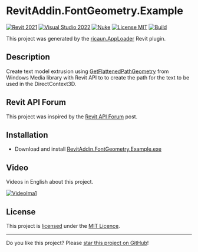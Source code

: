 # RevitAddin.FontGeometry.Example

[![Revit 2021](https://img.shields.io/badge/Revit-2021+-blue.svg)](../..)
[![Visual Studio 2022](https://img.shields.io/badge/Visual%20Studio-2022-blue)](../..)
[![Nuke](https://img.shields.io/badge/Nuke-Build-blue)](https://nuke.build/)
[![License MIT](https://img.shields.io/badge/License-MIT-blue.svg)](LICENSE)
[![Build](../../actions/workflows/Build.yml/badge.svg)](../../actions)

This project was generated by the [ricaun.AppLoader](https://ricaun.com/AppLoader/) Revit plugin.

## Description

Create text model extrusion using [GetFlattenedPathGeometry](https://learn.microsoft.com/en-us/dotnet/api/system.windows.media.geometry.getflattenedpathgeometry) from Windows Media library with Revit API to to create the path for the text to be used in the DirectContext3D.

## Revit API Forum

This project was inspired by the [Revit API Forum](https://forums.autodesk.com/t5/revit-api-forum/set-a-size-shape-for-points-when-drawing-with-primitivetype/m-p/12830856/highlight/true#M79437) post.

## Installation

* Download and install [RevitAddin.FontGeometry.Example.exe](../../releases/latest/download/RevitAddin.FontGeometry.Example.zip)

## Video

Videos in English about this project.

[![VideoIma1]][Video1] 

## License

This project is [licensed](LICENSE) under the [MIT Licence](https://en.wikipedia.org/wiki/MIT_License).

---

Do you like this project? Please [star this project on GitHub](../../stargazers)!

[Video1]: https://youtu.be/y1w-TuBzls4
[VideoIma1]: https://img.youtube.com/vi/y1w-TuBzls4/mqdefault.jpg